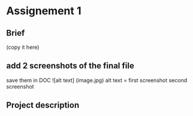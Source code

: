 # Assignement 1

## Brief 

 (copy it here)

 ## add 2 screenshots of the final file
 save them in DOC
 ![alt text] (image.jpg)
 alt text = first screenshot
            second screenshot

## Project description
